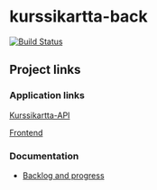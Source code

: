 # kurssikartta-back
[![Build Status](https://travis-ci.org/kurssikartta-ohtuprojekti/kurssikartta-back.svg?branch=master)](https://travis-ci.org/kurssikartta-ohtuprojekti/kurssikartta-back)

## Project links

### Application links

[Kurssikartta-API](https://kurssikartta-backend.herokuapp.com/)

[Frontend](https://github.com/kurssikartta-ohtuprojekti/kurssikartta-front)

### Documentation
* [Backlog and progress](https://docs.google.com/spreadsheets/d/1PXgQVgB_MMsUWzie6D0eFcQnCfmKfAFmBePvULNeHoE/edit#gid=422100513)
